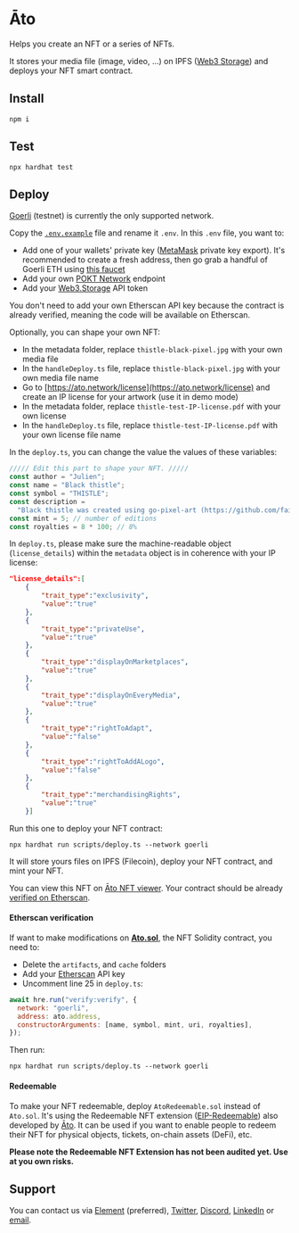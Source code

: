 # Āto

Helps you create an NFT or a series of NFTs.

It stores your media file (image, video, ...) on IPFS ([Web3 Storage](https://web3.storage/)) and deploys your NFT smart contract.

## Install

```shell
npm i
```

## Test

```shell
npx hardhat test
```

## Deploy

[Goerli](https://goerli.net/) (testnet) is currently the only supported network.

Copy the [`.env.example`](https://github.com/ATO-nft/ato/blob/main/.env.example) file and rename it `.env`. In this `.env` file, you want to:

- Add one of your wallets' private key ([MetaMask](https://metamask.zendesk.com/hc/en-us/articles/360015289632-How-to-export-an-account-s-private-key) private key export). It's recommended to create a fresh address, then go grab a handful of Goerli ETH using [this faucet](https://goerlifaucet.com/)
- Add your own [POKT Network](https://www.pokt.network/) endpoint
- Add your [Web3.Storage](https://web3.storage/tokens/) API token

You don't need to add your own Etherscan API key because the contract is already verified, meaning the code will be available on Etherscan.

Optionally, you can shape your own NFT:

- In the metadata folder, replace `thistle-black-pixel.jpg` with your own media file
- In the `handleDeploy.ts` file, replace `thistle-black-pixel.jpg` with your own media file name
- Go to [https://ato.network/license](https://ato.network/license) and create an IP license for your artwork (use it in demo mode)
- In the metadata folder, replace `thistle-test-IP-license.pdf` with your own license
- In the `handleDeploy.ts` file, replace `thistle-test-IP-license.pdf` with your own license file name

In the `deploy.ts`, you can change the value the values of these variables:

```js
///// Edit this part to shape your NFT. /////
const author = "Julien";
const name = "Black thistle";
const symbol = "THISTLE";
const description =
  "Black thistle was created using go-pixel-art (https://github.com/fairhive-labs/go-pixelart)";
const mint = 5; // number of editions
const royalties = 8 * 100; // 8%
```

In `deploy.ts`, please make sure the machine-readable object (`license_details`) within the `metadata` object is in coherence with your IP license:

```json
"license_details":[
    {
        "trait_type":"exclusivity",
        "value":"true"
    },
    {
        "trait_type":"privateUse",
        "value":"true"
    },
    {
        "trait_type":"displayOnMarketplaces",
        "value":"true"
    },
    {
        "trait_type":"displayOnEveryMedia",
        "value":"true"
    },
    {
        "trait_type":"rightToAdapt",
        "value":"false"
    },
    {
        "trait_type":"rightToAddALogo",
        "value":"false"
    },
    {
        "trait_type":"merchandisingRights",
        "value":"true"
    }]
```

Run this one to deploy your NFT contract:

```shell
npx hardhat run scripts/deploy.ts --network goerli
```

It will store yours files on IPFS (Filecoin), deploy your NFT contract, and mint your NFT.

You can view this NFT on [Āto NFT viewer](https://ato.network/Goerli/0x572446b702B1aa74f2f7FAB11057A4DFb176Affd/1). Your contract should be already [verified on Etherscan](https://goerli.etherscan.io/address/0x572446b702B1aa74f2f7FAB11057A4DFb176Affd#code).

#### Etherscan verification

If want to make modifications on **[Ato.sol](https://github.com/ATO-nft/ato/blob/main/contracts/Ato.sol)**, the NFT Solidity contract, you need to:

- Delete the `artifacts`, and `cache` folders
- Add your [Etherscan](https://etherscan.io/) API key
- Uncomment line 25 in `deploy.ts`:

```js
await hre.run("verify:verify", {
  network: "goerli",
  address: ato.address,
  constructorArguments: [name, symbol, mint, uri, royalties],
});
```

Then run:

```shell
npx hardhat run scripts/deploy.ts --network goerli
```

#### Redeemable

To make your NFT redeemable, deploy `AtoRedeemable.sol` instead of `Ato.sol`. It's using the Redeemable NFT extension ([EIP-Redeemable](https://github.com/ATO-nft/redeemable/blob/main/eip-draft_redeemable.md)) also developed by [Āto](https://github.com/ATO-nft). It can be used if you want to enable people to redeem their NFT for physical objects, tickets, on-chain assets (DeFi), etc.

**Please note the Redeemable NFT Extension has not been audited yet. Use at you own risks.**

## Support

You can contact us via [Element](https://matrix.to/#/@julienbrg:matrix.org) (preferred), [Twitter](https://twitter.com/julienbrg), [Discord](https://discord.gg/xw9dCeQ94Y), [LinkedIn](https://www.linkedin.com/in/julienberanger/) or [email](mailto:julien@ato.network).
